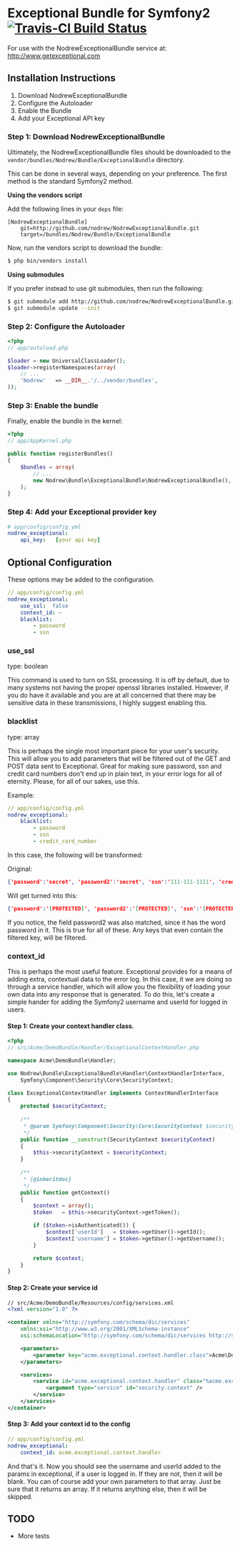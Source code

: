 Exceptional Bundle for Symfony2 [![Travis-CI Build Status](https://secure.travis-ci.org/nodrew/NodrewExceptionalBundle.png?branch=master)](http://travis-ci.org/#!/nodrew/NodrewExceptionalBundle)
======================================================================================================================================================================================



For use with the NodrewExceptionalBundle service at: http://www.getexceptional.com

## Installation Instructions

1. Download NodrewExceptionalBundle
2. Configure the Autoloader
3. Enable the Bundle
4. Add your Exceptional API key

### Step 1: Download NodrewExceptionalBundle

Ultimately, the NodrewExceptionalBundle files should be downloaded to the
`vendor/bundles/Nodrew/Bundle/ExceptionalBundle` directory.

This can be done in several ways, depending on your preference. The first
method is the standard Symfony2 method.

**Using the vendors script**

Add the following lines in your `deps` file:

```
[NodrewExceptionalBundle]
    git=http://github.com/nodrew/NodrewExceptionalBundle.git
    target=/bundles/Nodrew/Bundle/ExceptionalBundle
```

Now, run the vendors script to download the bundle:

``` bash
$ php bin/vendors install
```

**Using submodules**

If you prefer instead to use git submodules, then run the following:

``` bash
$ git submodule add http://github.com/nodrew/NodrewExceptionalBundle.git vendor/bundles/Nodrew/Bundle/ExceptionalBundle
$ git submodule update --init
```

### Step 2: Configure the Autoloader

``` php
<?php
// app/autoload.php

$loader = new UniversalClassLoader();
$loader->registerNamespaces(array(
    // ...
    'Nodrew'   => __DIR__.'/../vendor/bundles',
));
```

### Step 3: Enable the bundle

Finally, enable the bundle in the kernel:

``` php
<?php
// app/AppKernel.php

public function registerBundles()
{
    $bundles = array(
        // ...
        new Nodrew\Bundle\ExceptionalBundle\NodrewExceptionalBundle(),
    );
}
```

### Step 4: Add your Exceptional provider key

``` yaml
# app/config/config.yml
nodrew_exceptional:
    api_key:   [your api key]
```

## Optional Configuration

These options may be added to the configuration. 

``` yaml
// app/config/config.yml
nodrew_exceptional:
    use_ssl:  false
    context_id: ~
    blacklist:
        - password
        - ssn
```

### use_ssl

type: boolean

This command is used to turn on SSL processing. It is off by default, due to many systems not having the proper openssl libraries installed. However, if you do have it available and you are at all concerned that there may be sensitive data in these transmissions, I highly suggest enabling this.

### blacklist

type: array

This is perhaps the single most important piece for your user's security. This will allow you to add parameters that will be filtered out of the GET and POST data sent to Exceptional. Great for making sure password, ssn and credit card numbers don't end up in plain text, in your error logs for all of eternity. Please, for all of our sakes, use this.

Example: 

``` yaml
// app/config/config.yml
nodrew_exceptional:
    blacklist:
        - password
        - ssn
        - credit_card_number
```
In this case, the following will be transformed:

Original:

``` json
{'password':'secret', 'password2':'secret', 'ssn':'111-111-1111', 'credit_card_number': '1111111111111111', 'name':'joe', 'zip':'10001'} 
```

Will get turned into this:

``` json
{'password':'[PROTECTED]', 'password2':'[PROTECTED]', 'ssn':'[PROTECTED]', 'credit_card_number': '[PROTECTED]', 'name':'joe', 'zip':'10001'} 
```

If you notice, the field password2 was also matched, since it has the word password in it. This is true for all of these. Any keys that even contain the filtered key, will be filtered. 

### context_id

This is perhaps the most useful feature. Exceptional provides for a means of adding extra, contextual data to the error log. In this case, it we are doing so through a service handler, which will allow you the flexibility of loading your own data into any response that is generated. To do this, let's create a simple hander for adding the Symfony2 username and userId for logged in users.

#### Step 1: Create your context handler class.

``` php
<?php
// src/Acme/DemoBundle/Handler/ExceptionalContextHandler.php

namespace Acme\DemoBundle\Handler;

use Nodrew\Bundle\ExceptionalBundle\Handler\ContextHandlerInterface,
    Symfony\Component\Security\Core\SecurityContext;

class ExceptionalContextHandler implements ContextHandlerInterface
{
    protected $securityContext;
    
    /**
     * @param Symfony\Component\Security\Core\SecurityContext $securityContext
     */
    public function __construct(SecurityContext $securityContext)
    {
        $this->securityContext = $securityContext;
    }
    
    /**
     * {@inheritdoc}
     */
    public function getContext()
    {
        $context = array();
        $token   = $this->securityContext->getToken();

        if ($token->isAuthenticated()) {
            $context['userId']   = $token->getUser()->getId();
            $context['username'] = $token->getUser()->getUsername();
        }

        return $context;
    }
}
```
#### Step 2: Create your service id

``` xml
// src/Acme/DemoBundle/Resources/config/services.xml
<?xml version="1.0" ?>

<container xmlns="http://symfony.com/schema/dic/services"
    xmlns:xsi="http://www.w3.org/2001/XMLSchema-instance"
    xsi:schemaLocation="http://symfony.com/schema/dic/services http://symfony.com/schema/dic/services/services-1.0.xsd">

    <parameters>
        <parameter key="acme.exceptional.context.handler.class">Acme\DemoBundle\Handler\ExceptionalContextHandler</parameter>
    </parameters>

    <services>
        <service id="acme.exceptional.context.handler" class="%acme.exceptional.context.handler.class%">
            <argument type="service" id="security.context" />
        </service>
    </services>
</container>
```
#### Step 3: Add your context id to the config

``` yaml
// app/config/config.yml
nodrew_exceptional:
    context_id: acme.exceptional.context.handler
```

And that's it. Now you should see the username and userId added to the params in exceptional, if a user is logged in. If they are not, then it will be blank. You can of course add your own parameters to that array. Just be sure that it returns an array. If it returns anything else, then it will be skipped.


## TODO

- More tests

